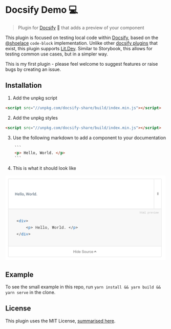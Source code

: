 # Docsify Demo 💻
> Plugin for [Docsify](https://docsify.js.org/#/) 📘 that adds a preview of your component

This plugin is focused on testing local code within [Docsify](https://docsify.js.org/#/), based on the [@shoelace](https://github.com/shoelace-style/shoelace) `code-block` implementation. Unlike other [docsify plugins](https://docsify.js.org/#/plugins) that exist, this plugin supports [Lit.Dev](https://lit.dev/). Similar to Storybook, this allows for testing common use cases, but in a simpler way.

This is my first plugin - please feel welcome to suggest features or raise bugs by creating an issue.

## Installation

1. Add the unpkg script
```html
<script src="//unpkg.com/docsify-share/build/index.min.js"></script>
```

2. Add the unpkg styles
```html
<script src="//unpkg.com/docsify-share/build/index.min.js"></script>
```

3. Use the following markdown to add a component to your documentation
```html preview
    ```
    <p> Hello, World. </p>
    ```
```

4. This is what it should look like

<img src="screenshot.png" width="500px" alt="Demo Screenshot, showing a toggle bar, reveal button and preview box" />

## Example

To see the small example in this repo, run `yarn install && yarn build && yarn serve` in the clone.

## License

This plugin uses the MIT License, [summarised here](https://tldrlegal.com/license/mit-license).